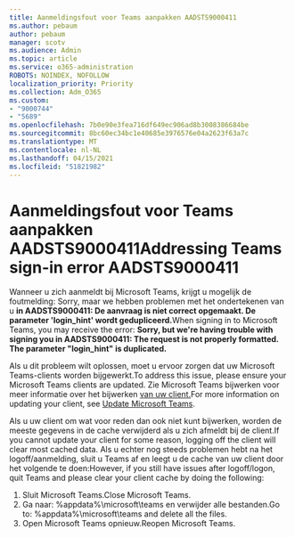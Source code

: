 ```yaml
---
title: Aanmeldingsfout voor Teams aanpakken AADSTS9000411
ms.author: pebaum
author: pebaum
manager: scotv
ms.audience: Admin
ms.topic: article
ms.service: o365-administration
ROBOTS: NOINDEX, NOFOLLOW
localization_priority: Priority
ms.collection: Adm_O365
ms.custom:
- "9000744"
- "5689"
ms.openlocfilehash: 7b0e90e3fea716df649ec906ad8b3008386684be
ms.sourcegitcommit: 8bc60ec34bc1e40685e3976576e04a2623f63a7c
ms.translationtype: MT
ms.contentlocale: nl-NL
ms.lasthandoff: 04/15/2021
ms.locfileid: "51821982"
---
```

# <a name="addressing-teams-sign-in-error-aadsts9000411"></a><span data-ttu-id="9ca40-102">Aanmeldingsfout voor Teams aanpakken AADSTS9000411</span><span class="sxs-lookup"><span data-stu-id="9ca40-102">Addressing Teams sign-in error AADSTS9000411</span></span>

<span data-ttu-id="9ca40-103">Wanneer u zich aanmeldt bij Microsoft Teams, krijgt u mogelijk de foutmelding: Sorry, maar we hebben problemen met het ondertekenen van u **in AADSTS9000411: De aanvraag is niet correct opgemaakt. De parameter 'login_hint' wordt gedupliceerd.**</span><span class="sxs-lookup"><span data-stu-id="9ca40-103">When signing in to Microsoft Teams, you may receive the error: **Sorry, but we're having trouble with signing you in AADSTS9000411: The request is not properly formatted. The parameter "login_hint" is duplicated.**</span></span>

<span data-ttu-id="9ca40-104">Als u dit probleem wilt oplossen, moet u ervoor zorgen dat uw Microsoft Teams-clients worden bijgewerkt.</span><span class="sxs-lookup"><span data-stu-id="9ca40-104">To address this issue, please ensure your Microsoft Teams clients are updated.</span></span> <span data-ttu-id="9ca40-105">Zie Microsoft Teams bijwerken voor meer informatie over het bijwerken [van uw client.](https://support.office.com/article/Update-Microsoft-Teams-535a8e4b-45f0-4f6c-8b3d-91bca7a51db1)</span><span class="sxs-lookup"><span data-stu-id="9ca40-105">For more information on updating your client, see [Update Microsoft Teams](https://support.office.com/article/Update-Microsoft-Teams-535a8e4b-45f0-4f6c-8b3d-91bca7a51db1).</span></span>

<span data-ttu-id="9ca40-106">Als u uw client om wat voor reden dan ook niet kunt bijwerken, worden de meeste gegevens in de cache verwijderd als u zich afmeldt bij de client.</span><span class="sxs-lookup"><span data-stu-id="9ca40-106">If you cannot update your client for some reason, logging off the client will clear most cached data.</span></span> <span data-ttu-id="9ca40-107">Als u echter nog steeds problemen hebt na het logoff/aanmelding, sluit u Teams af en leegt u de cache van uw client door het volgende te doen:</span><span class="sxs-lookup"><span data-stu-id="9ca40-107">However, if you still have issues after logoff/logon, quit Teams and please clear your client cache by doing the following:</span></span>
1. <span data-ttu-id="9ca40-108">Sluit Microsoft Teams.</span><span class="sxs-lookup"><span data-stu-id="9ca40-108">Close Microsoft Teams.</span></span>
2. <span data-ttu-id="9ca40-109">Ga naar: %appdata%\microsoft\teams en verwijder alle bestanden.</span><span class="sxs-lookup"><span data-stu-id="9ca40-109">Go to: %appdata%\microsoft\teams and delete all the files.</span></span>
3. <span data-ttu-id="9ca40-110">Open Microsoft Teams opnieuw.</span><span class="sxs-lookup"><span data-stu-id="9ca40-110">Reopen Microsoft Teams.</span></span>
